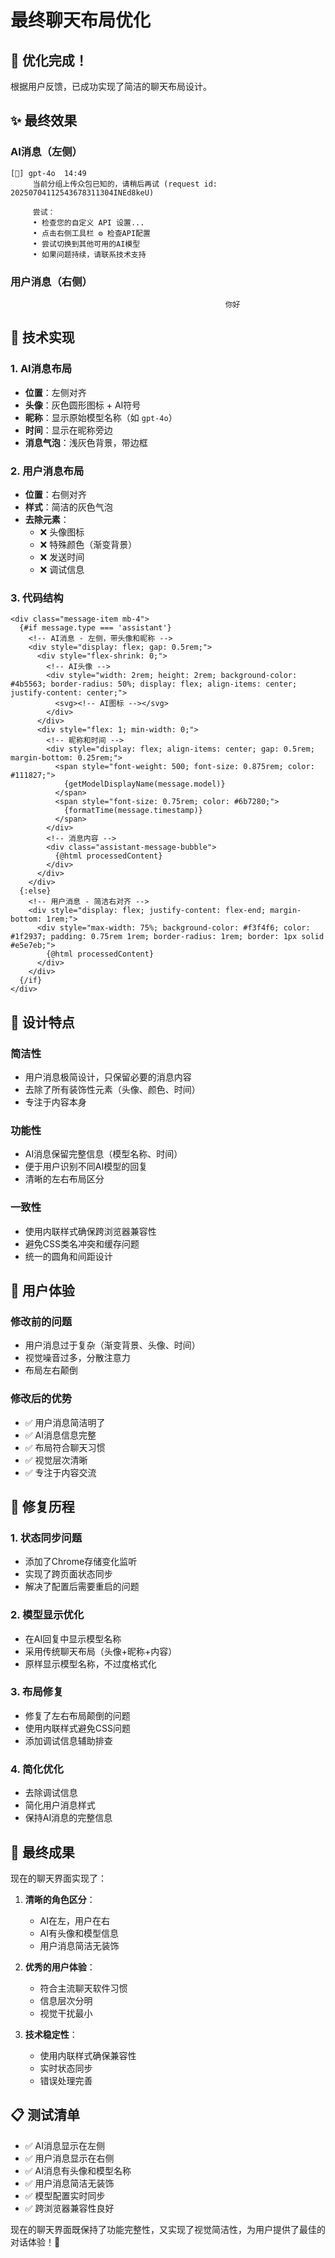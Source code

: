 # 最终聊天布局优化

## 🎉 优化完成！

根据用户反馈，已成功实现了简洁的聊天布局设计。

## ✨ 最终效果

### **AI消息（左侧）**
```
[🤖] gpt-4o  14:49
     当前分组上传众包已知的，请稍后再试 (request id: 20250704112543678311304INEd8keU)
     
     尝试：
     • 检查您的自定义 API 设置...
     • 点击右侧工具栏 ⚙️ 检查API配置
     • 尝试切换到其他可用的AI模型
     • 如果问题持续，请联系技术支持
```

### **用户消息（右侧）**
```
                                                你好
```

## 🔧 技术实现

### 1. **AI消息布局**
- **位置**：左侧对齐
- **头像**：灰色圆形图标 + AI符号
- **昵称**：显示原始模型名称（如 `gpt-4o`）
- **时间**：显示在昵称旁边
- **消息气泡**：浅灰色背景，带边框

### 2. **用户消息布局**
- **位置**：右侧对齐
- **样式**：简洁的灰色气泡
- **去除元素**：
  - ❌ 头像图标
  - ❌ 特殊颜色（渐变背景）
  - ❌ 发送时间
  - ❌ 调试信息

### 3. **代码结构**

```svelte
<div class="message-item mb-4">
  {#if message.type === 'assistant'}
    <!-- AI消息 - 左侧，带头像和昵称 -->
    <div style="display: flex; gap: 0.5rem;">
      <div style="flex-shrink: 0;">
        <!-- AI头像 -->
        <div style="width: 2rem; height: 2rem; background-color: #4b5563; border-radius: 50%; display: flex; align-items: center; justify-content: center;">
          <svg><!-- AI图标 --></svg>
        </div>
      </div>
      <div style="flex: 1; min-width: 0;">
        <!-- 昵称和时间 -->
        <div style="display: flex; align-items: center; gap: 0.5rem; margin-bottom: 0.25rem;">
          <span style="font-weight: 500; font-size: 0.875rem; color: #111827;">
            {getModelDisplayName(message.model)}
          </span>
          <span style="font-size: 0.75rem; color: #6b7280;">
            {formatTime(message.timestamp)}
          </span>
        </div>
        <!-- 消息内容 -->
        <div class="assistant-message-bubble">
          {@html processedContent}
        </div>
      </div>
    </div>
  {:else}
    <!-- 用户消息 - 简洁右对齐 -->
    <div style="display: flex; justify-content: flex-end; margin-bottom: 1rem;">
      <div style="max-width: 75%; background-color: #f3f4f6; color: #1f2937; padding: 0.75rem 1rem; border-radius: 1rem; border: 1px solid #e5e7eb;">
        {@html processedContent}
      </div>
    </div>
  {/if}
</div>
```

## 🎨 设计特点

### **简洁性**
- 用户消息极简设计，只保留必要的消息内容
- 去除了所有装饰性元素（头像、颜色、时间）
- 专注于内容本身

### **功能性**
- AI消息保留完整信息（模型名称、时间）
- 便于用户识别不同AI模型的回复
- 清晰的左右布局区分

### **一致性**
- 使用内联样式确保跨浏览器兼容性
- 避免CSS类名冲突和缓存问题
- 统一的圆角和间距设计

## 📱 用户体验

### **修改前的问题**
- 用户消息过于复杂（渐变背景、头像、时间）
- 视觉噪音过多，分散注意力
- 布局左右颠倒

### **修改后的优势**
- ✅ 用户消息简洁明了
- ✅ AI消息信息完整
- ✅ 布局符合聊天习惯
- ✅ 视觉层次清晰
- ✅ 专注于内容交流

## 🔄 修复历程

### 1. **状态同步问题**
- 添加了Chrome存储变化监听
- 实现了跨页面状态同步
- 解决了配置后需要重启的问题

### 2. **模型显示优化**
- 在AI回复中显示模型名称
- 采用传统聊天布局（头像+昵称+内容）
- 原样显示模型名称，不过度格式化

### 3. **布局修复**
- 修复了左右布局颠倒的问题
- 使用内联样式避免CSS问题
- 添加调试信息辅助排查

### 4. **简化优化**
- 去除调试信息
- 简化用户消息样式
- 保持AI消息的完整信息

## 🎯 最终成果

现在的聊天界面实现了：

1. **清晰的角色区分**：
   - AI在左，用户在右
   - AI有头像和模型信息
   - 用户消息简洁无装饰

2. **优秀的用户体验**：
   - 符合主流聊天软件习惯
   - 信息层次分明
   - 视觉干扰最小

3. **技术稳定性**：
   - 使用内联样式确保兼容性
   - 实时状态同步
   - 错误处理完善

## 📋 测试清单

- ✅ AI消息显示在左侧
- ✅ 用户消息显示在右侧
- ✅ AI消息有头像和模型名称
- ✅ 用户消息简洁无装饰
- ✅ 模型配置实时同步
- ✅ 跨浏览器兼容性良好

现在的聊天界面既保持了功能完整性，又实现了视觉简洁性，为用户提供了最佳的对话体验！🚀
